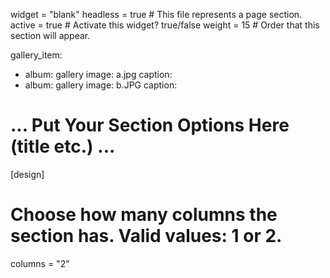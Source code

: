 widget = "blank"
headless = true  # This file represents a page section.
active = true  # Activate this widget? true/false
weight = 15  # Order that this section will appear.


gallery_item:
- album: gallery
  image: a.jpg
  caption: 
- album: gallery
  image: b.JPG
  caption: 

# ... Put Your Section Options Here (title etc.) ...

[design]
  # Choose how many columns the section has. Valid values: 1 or 2.
  columns = "2"
